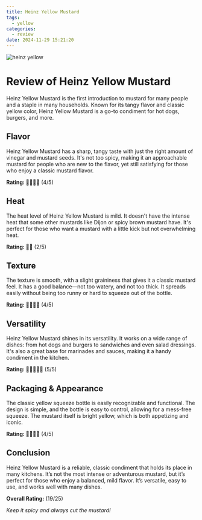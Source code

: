 ```yaml
---
title: Heinz Yellow Mustard
tags:
  - yellow
categories:
  - review
date: 2024-11-29 15:21:20
---
```


![heinz yellow](./Heinz-Yellow-Mustard/heinz-yellow.jpg)

# Review of Heinz Yellow Mustard

Heinz Yellow Mustard is the first introduction to mustard for many people and a staple in many households. Known for its tangy flavor and classic yellow color, Heinz Yellow Mustard is a go-to condiment for hot dogs, burgers, and more.

## Flavor
Heinz Yellow Mustard has a sharp, tangy taste with just the right amount of vinegar and mustard seeds. It's not too spicy, making it an approachable mustard for people who are new to the flavor, yet still satisfying for those who enjoy a classic mustard flavor.

**Rating: 🥄🥄🥄🥄** (4/5)

## Heat
The heat level of Heinz Yellow Mustard is mild. It doesn't have the intense heat that some other mustards like Dijon or spicy brown mustard have. It's perfect for those who want a mustard with a little kick but not overwhelming heat.

**Rating: 🥄🥄** (2/5)

## Texture
The texture is smooth, with a slight graininess that gives it a classic mustard feel. It has a good balance—not too watery, and not too thick. It spreads easily without being too runny or hard to squeeze out of the bottle.

**Rating: 🥄🥄🥄🥄** (4/5)

## Versatility
Heinz Yellow Mustard shines in its versatility. It works on a wide range of dishes: from hot dogs and burgers to sandwiches and even salad dressings. It's also a great base for marinades and sauces, making it a handy condiment in the kitchen.

**Rating: 🥄🥄🥄🥄🥄** (5/5)

## Packaging & Appearance
The classic yellow squeeze bottle is easily recognizable and functional. The design is simple, and the bottle is easy to control, allowing for a mess-free squeeze. The mustard itself is bright yellow, which is both appetizing and iconic.

**Rating: 🥄🥄🥄🥄** (4/5)

## Conclusion
Heinz Yellow Mustard is a reliable, classic condiment that holds its place in many kitchens. It’s not the most intense or adventurous mustard, but it’s perfect for those who enjoy a balanced, mild flavor. It’s versatile, easy to use, and works well with many dishes.


**Overall Rating:** (19/25)

*Keep it spicy and always cut the mustard!*